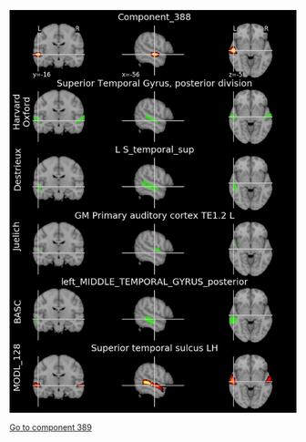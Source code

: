 


![388](preliminary/388.jpg "Component 388")

[Go to component 389](https://parietal-inria.github.io/MODL_atlas/1024/389 "Component 389")
